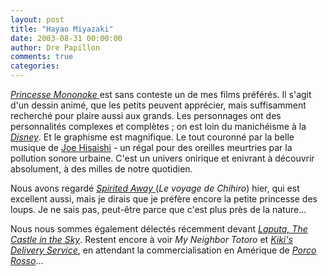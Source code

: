 ```yaml
---
layout: post
title: "Hayao Miyazaki"
date: 2003-08-31 00:00:00
author: Dre Papillon
comments: true
categories: 
---
```



[*Princesse Mononoke* ](http://www.ecrannoir.fr/films/97/mononoke.htm)est sans conteste un de mes films préférés.  Il s'agit d'un dessin animé, que les petits peuvent apprécier, mais suffisamment recherché pour plaire aussi aux grands.  Les personnages ont des personnalités complexes et complètes ; on est loin du manichéisme à la *[Disney](http://disney.go.com/)*.  Et le graphisme est magnifique.  Le tout couronné par la belle musique de [Joe Hisaishi](http://www.joehisaishi.net/) - un régal pour des oreilles meurtries par la pollution sonore urbaine.  C'est un univers onirique et enivrant à découvrir absolument, à des milles de notre quotidien.

Nous avons regardé *[Spirited Away ](http://www.ecrannoir.fr/films/01/chihiro.htm)*(*Le voyage de Chihiro*) hier, qui est excellent aussi, mais je dirais que je préfère encore la petite princesse des loups.  Je ne sais pas, peut-être parce que c'est plus près de la nature...

Nous nous sommes également délectés récemment devant *[Laputa, The Castle in the Sky](http://www.ecrannoir.fr/films/86/laputa.htm)*.  Restent encore à voir *My Neighbor Totoro* et *[Kiki's Delivery Service](http://www.ecrannoir.fr/films/89/kiki.htm)*, en attendant la commercialisation en Amérique de *[Porco Rosso](http://www.ecrannoir.fr/films/92/porco.htm)*...

